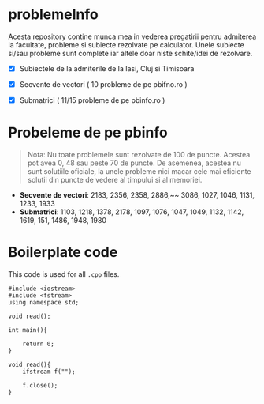 # problemeInfo
Acesta repository contine munca mea in vederea pregatirii pentru admiterea la facultate, probleme si subiecte rezolvate pe calculator. Unele subiecte si/sau probleme sunt complete iar altele doar niste schite/idei de rezolvare. 

- [x] Subiectele de la admiterile de la Iasi, Cluj si Timisoara
- [x] Secvente de vectori ( 10 probleme de pe pbifno.ro )
- [x] Submatrici ( 11/15 probleme de pe pbinfo.ro )


# Probeleme de pe pbinfo

> Nota: Nu toate problemele sunt rezolvate de 100 de puncte. Acestea pot avea 0, 48 sau peste 70 de puncte. De asemenea, acestea nu sunt solutiile oficiale, la unele probleme nici macar cele mai eficiente solutii din puncte de vedere al timpului si al memoriei.

- **Secvente de vectori**: 2183, 2356, 2358, 2886,~~ 3086, 1027, 1046, 1131, 1233, 1933
- **Submatrici**: 1103, 1218, 1378, 2178, 1097, 1076, 1047, 1049, 1132, 1142, 1619, 151, 1486, 1948, 1980

# Boilerplate code
This code is used for all `.cpp` files. 


```
#include <iostream>
#include <fstream>
using namespace std;

void read();

int main(){

    return 0;
}

void read(){
    ifstream f("");

    f.close();
}
```
